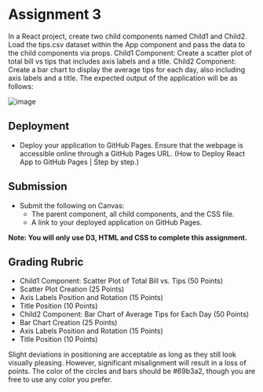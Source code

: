 # Assignment 3 #

In a React project, create two child components named Child1 and Child2. Load the tips.csv dataset within the App component and pass the data to the child components via props.
Child1 Component: Create a scatter plot of total bill vs tips that includes axis labels and a title.
Child2 Component: Create a bar chart to display the average tips for each day, also including axis labels and a title.
The expected output of the application will be as follows:

![image](https://github.com/user-attachments/assets/b2d5f484-0a4d-439b-95d1-05a00ceac5a6)


## Deployment ## 
- Deploy your application to GitHub Pages. Ensure that the webpage is accessible online through a GitHub Pages URL. (How to Deploy React App to GitHub Pages | Step by step.)

## Submission ##
  - Submit the following on Canvas:
    - The parent component, all child components, and the CSS file.
    - A link to your deployed application on GitHub Pages.

**Note: You will only use D3, HTML and CSS to complete this assignment.**

## Grading Rubric ##
  - Child1 Component: Scatter Plot of Total Bill vs. Tips (50 Points)
  - Scatter Plot Creation (25 Points)
  - Axis Labels Position and Rotation (15 Points)
  - Title Position (10 Points)
  - Child2 Component: Bar Chart of Average Tips for Each Day (50 Points)
  - Bar Chart Creation (25 Points)
  - Axis Labels Position and Rotation (15 Points)
  - Title Position (10 Points)

Slight deviations in positioning are acceptable as long as they still look visually pleasing. However, significant misalignment will result in a loss of points. The color of the circles and bars should be #69b3a2, though you are free to use any color you prefer. 

